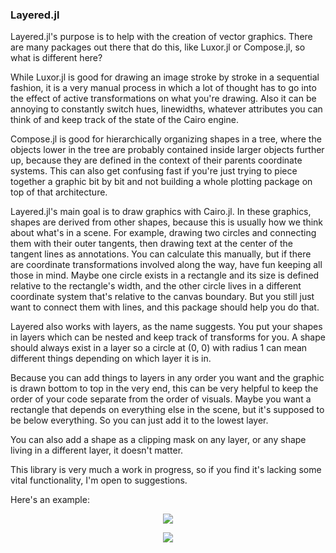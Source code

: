 ### Layered.jl

Layered.jl's purpose is to help with the creation of vector graphics.
There are many packages out there that do this, like Luxor.jl or Compose.jl, so
what is different here?

While Luxor.jl is good for drawing an image stroke by stroke in a sequential
fashion, it is a very manual process in which a lot of thought has to go into the
effect of active transformations on what you're drawing. Also it can be annoying
to constantly switch hues, linewidths, whatever attributes you can think of and
keep track of the state of the Cairo engine.

Compose.jl is good for hierarchically organizing shapes in a tree, where the objects
lower in the tree are probably contained inside larger objects further up, because
they are defined in the context of their parents coordinate systems. This can also
get confusing fast if you're just trying to piece together a graphic bit by
bit and not building a whole plotting package on top of that architecture.

Layered.jl's main goal is to draw graphics with Cairo.jl.
In these graphics, shapes are derived from other shapes, because this is usually how we think about what's in a scene.
For example, drawing two circles and connecting them with their outer tangents, then drawing
text at the center of the tangent lines as annotations. You can calculate this manually,
but if there are coordinate transformations involved along the way, have fun keeping
all those in mind. Maybe one circle exists in a rectangle and its size is defined
relative to the rectangle's width, and the other circle lives in a different
coordinate system that's relative to the canvas boundary. But you still just want to
connect them with lines, and this package should help you do that.

Layered also works with layers, as the name suggests. You put your shapes in layers which
can be nested and keep track of transforms for you. A shape should always exist in a layer
so a circle at (0, 0) with radius 1 can mean different things depending on which layer
it is in.

Because you can add things to layers in any order you want and the graphic is drawn bottom to top in the very end, this can be very helpful to keep the order of your code separate from the
order of visuals. Maybe you want a rectangle that depends on everything else in the scene, but
it's supposed to be below everything. So you can just add it to the lowest layer.

You can also add a shape as a clipping mask on any layer, or any shape living in a different layer, it doesn't matter.

This library is very much a work in progress, so if you find it's lacking some vital functionality, I'm open to suggestions.

Here's an example:
<p align="center">
  <img src="https://raw.githubusercontent.com/jkrumbiegel/Layered.jl/master/examples/01_experimental_paradigm/example.svg?sanitize=true">
</p>

<p align="center">
  <img src="https://raw.githubusercontent.com/jkrumbiegel/Layered.jl/master/examples/02_gabor_patches/gabors.svg?sanitize=true">
</p>
